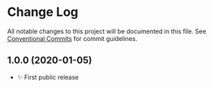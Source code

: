 # Change Log

All notable changes to this project will be documented in this file.
See [Conventional Commits](https://conventionalcommits.org) for commit guidelines.

## 1.0.0 (2020-01-05)

- ✨ First public release
